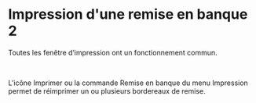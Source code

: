 # Impression d'une remise en banque 2

Toutes les fenêtre d’impression ont un fonctionnement commun.


 


L’icône Imprimer ou la commande Remise en banque du menu Impression 
 permet de réimprimer un ou plusieurs bordereaux de remise.
